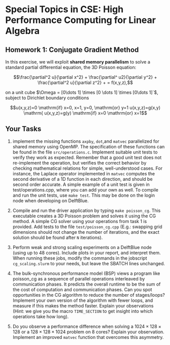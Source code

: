 # Special Topics in CSE: High Performance Computing for Linear Algebra

## Homework 1: Conjugate Gradient Method

In this exercise, we will exploit **shared memory parallelism** to solve
a standard partial differential equation, the 3D Poisson equation:

```math
\frac{\partial^2 u}{\partial x^2} + 
\frac{\partial^ u2}{\partial y^2} + 
\frac{\partial^2 u}{\partial z^2} + 
= f(x,y,z),
```
on a unit cube $\Omega = [0\dots 1] \times [0 \dots 1] \times [0\dots 1]`$, subject to Dirichlet boundary conditions

```math
u(x,y,z)=0 \mathrm{if} x=0, x=1, y=0, \mathrm{or} y=1
u(x,y,z)=g(x,y) \mathrm{
u(x,y,z)=g(y) \mathrm{if} x=0 \mathrm{or} x=1
```

## Your Tasks

1. implement the missing functions ``axpby``, ``dot``,and ``matvec``  parallelized for shared memory using OpenMP.
The specification of these functions can be found in the file ``src/operations.c``.
Implement suitable unit tests to verify they work as expected. Remember that a good unit test does not
re-implement the operation, but verifies the correct behavior by checking mathematical relations for
simple, well-understood cases. For instance, the Laplace operator implemented in ``matvec`` computes the
second derivative of a 1D function in each direction, and should be second order accurate.
A simple example of a unit test is given in test/operations.cpp, where you can add your own as well.
To compile and run the unit tests, use ``make test``. This may be done on the login node when developing on DelftBlue.

2. Compile and run the driver application by typing ``make poisson_cg``. This executable creates a 3D Poisson problem and solves
it using the CG method. A simple CG solver using your operations from task 1 is provided. Add tests to the file ``test/poisson_cg.cpp``
(E.g.: swapping grid dimensions should not change the number of iterations, and the exact solution should be found after ``N`` iterations).

3. Perform weak and strong scaling experiments on a DelftBlue node (using up to 48 cores). Include plots in your report, and interpret them.
When running these jobs, modify the commands in the jobscript ``cg_scaling.slurm`` to your needs, but leave the SBATCH lines unchanged.

4. The bulk-synchronous performance model (BSP) views a program like poisson_cg as a sequence of parallel operations interleaved by communication phases.
It predicts the overall runtime to be the sum of the cost of computation and communication phases. Can you spot opportunities in the CG algorithm to reduce
the number of stages/loops? Implement your own version of the algorithm with fewer loops, and measure if this makes the method faster. Explain your observations
(Hint: we give you the macro ``TIME_SECTION`` to get insight into which operations take how long).

5. Do you observe a performance difference when solving a $`1024 \times 128 \times 128`$ or a $`128 \times 128 \times 1024`$ problem on 8 cores? Explain
your observation. Implement an improved ``matvec`` function that overcomes this asymmetry.

